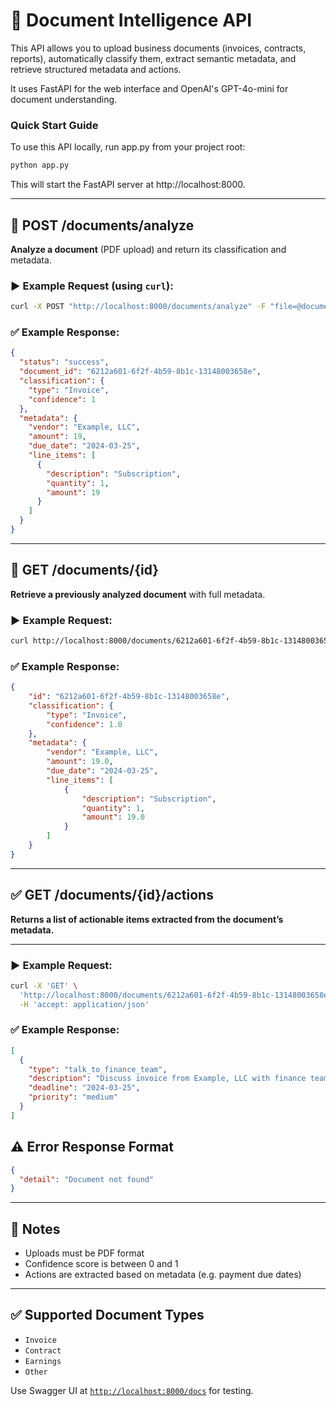# 📘 Document Intelligence API

This API allows you to upload business documents (invoices, contracts, reports), automatically classify them, extract semantic metadata, and retrieve structured metadata and actions.

It uses FastAPI for the web interface and OpenAI's GPT-4o-mini for document understanding.

### Quick Start Guide
To use this API locally, run app.py from your project root:
```bash
python app.py
```

This will start the FastAPI server at http://localhost:8000.

---

## 🔄 POST /documents/analyze

**Analyze a document** (PDF upload) and return its classification and metadata.

### ▶️ Example Request (using `curl`):

```bash
curl -X POST "http://localhost:8000/documents/analyze" -F "file=@documents/invoice1.pdf"
```

### ✅ Example Response:

```json
{
  "status": "success",
  "document_id": "6212a601-6f2f-4b59-8b1c-13148003658e",
  "classification": {
    "type": "Invoice",
    "confidence": 1
  },
  "metadata": {
    "vendor": "Example, LLC",
    "amount": 19,
    "due_date": "2024-03-25",
    "line_items": [
      {
        "description": "Subscription",
        "quantity": 1,
        "amount": 19
      }
    ]
  }
}
```

---

## 📄 GET /documents/{id}

**Retrieve a previously analyzed document** with full metadata.



### ▶️ Example Request:

```bash
curl http://localhost:8000/documents/6212a601-6f2f-4b59-8b1c-13148003658e
```

### ✅ Example Response:

```json
{
	"id": "6212a601-6f2f-4b59-8b1c-13148003658e",
	"classification": {
		"type": "Invoice",
		"confidence": 1.0
	},
	"metadata": {
		"vendor": "Example, LLC",
		"amount": 19.0,
		"due_date": "2024-03-25",
		"line_items": [
			{
				"description": "Subscription",
				"quantity": 1,
				"amount": 19.0
			}
		]
	}
}
```

---
## ✅ GET /documents/{id}/actions

**Returns a list of actionable items extracted from the document’s metadata.**

---

### ▶️ Example Request:

```bash
curl -X 'GET' \
  'http://localhost:8000/documents/6212a601-6f2f-4b59-8b1c-13148003658e/actions?priority=medium' \
  -H 'accept: application/json'
  ```

### ✅ Example Response:

```json
[
  {
    "type": "talk_to_finance_team",
    "description": "Discuss invoice from Example, LLC with finance team.",
    "deadline": "2024-03-25",
    "priority": "medium"
  }
]
```


## ⚠️ Error Response Format

```json
{
  "detail": "Document not found"
}
```

---

## 📌 Notes

- Uploads must be PDF format
- Confidence score is between 0 and 1
- Actions are extracted based on metadata (e.g. payment due dates)

---

## ✅ Supported Document Types

- `Invoice`
- `Contract`
- `Earnings`
- `Other`

Use Swagger UI at [`http://localhost:8000/docs`](http://localhost:8000/docs) for testing.


